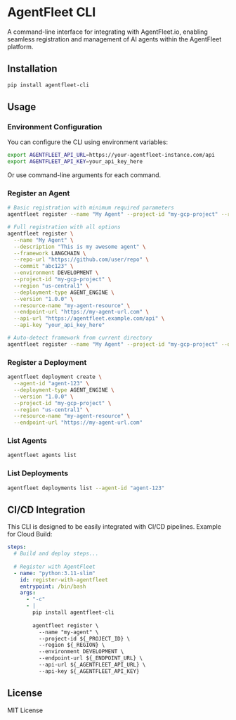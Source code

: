 # AgentFleet CLI

A command-line interface for integrating with AgentFleet.io, enabling seamless registration and management of AI agents within the AgentFleet platform.

## Installation

```bash
pip install agentfleet-cli
```

## Usage

### Environment Configuration

You can configure the CLI using environment variables:

```bash
export AGENTFLEET_API_URL=https://your-agentfleet-instance.com/api
export AGENTFLEET_API_KEY=your_api_key_here
```

Or use command-line arguments for each command.

### Register an Agent

```bash
# Basic registration with minimum required parameters
agentfleet register --name "My Agent" --project-id "my-gcp-project" --region "us-central1"

# Full registration with all options
agentfleet register \
  --name "My Agent" \
  --description "This is my awesome agent" \
  --framework LANGCHAIN \
  --repo-url "https://github.com/user/repo" \
  --commit "abc123" \
  --environment DEVELOPMENT \
  --project-id "my-gcp-project" \
  --region "us-central1" \
  --deployment-type AGENT_ENGINE \
  --version "1.0.0" \
  --resource-name "my-agent-resource" \
  --endpoint-url "https://my-agent-url.com" \
  --api-url "https://agentfleet.example.com/api" \
  --api-key "your_api_key_here"

# Auto-detect framework from current directory
agentfleet register --name "My Agent" --project-id "my-gcp-project" --detect-framework
```

### Register a Deployment

```bash
agentfleet deployment create \
  --agent-id "agent-123" \
  --deployment-type AGENT_ENGINE \
  --version "1.0.0" \
  --project-id "my-gcp-project" \
  --region "us-central1" \
  --resource-name "my-agent-resource" \
  --endpoint-url "https://my-agent-url.com"
```

### List Agents

```bash
agentfleet agents list
```

### List Deployments

```bash
agentfleet deployments list --agent-id "agent-123"
```

## CI/CD Integration

This CLI is designed to be easily integrated with CI/CD pipelines. Example for Cloud Build:

```yaml
steps:
  # Build and deploy steps...
  
  # Register with AgentFleet
  - name: "python:3.11-slim"
    id: register-with-agentfleet
    entrypoint: /bin/bash
    args:
      - "-c"
      - |
        pip install agentfleet-cli
        
        agentfleet register \
          --name "my-agent" \
          --project-id ${_PROJECT_ID} \
          --region ${_REGION} \
          --environment DEVELOPMENT \
          --endpoint-url ${_ENDPOINT_URL} \
          --api-url ${_AGENTFLEET_API_URL} \
          --api-key ${_AGENTFLEET_API_KEY}
```

## License

MIT License
